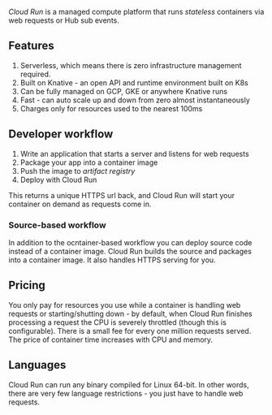 _Cloud Run_ is a managed compute platform that runs *stateless* containers via web requests or Hub sub events.

## Features
1. Serverless, which means there is zero infrastructure management required.
1. Built on Knative - an open API and runtime environment built on K8s
1. Can be fully managed on GCP, GKE or anywhere Knative runs
1. Fast - can auto scale up and down from zero almost instantaneously
1. Charges only for resources used to the nearest 100ms

## Developer workflow
1. Write an application that starts a server and listens for web requests
1. Package your app into a container image
1. Push the image to _artifact registry_
1. Deploy with Cloud Run

This returns a unique HTTPS url back, and Cloud Run will start your container on demand as requests come in.

### Source-based workflow
In addition to the ocntainer-based workflow you can deploy source code instead of a container image.
Cloud Run builds the source and packages into a container image.
It also handles HTTPS serving for you.

## Pricing
You only pay for resources you use while a container is handling web requests or starting/shutting down - by default, when Cloud Run finishes processing a request the CPU is severely throttled (though this is configurable).
There is a small fee for every one million requests served.
The price of container time increases with CPU and memory.

## Languages
Cloud Run can run any binary compiled for Linux 64-bit.
In other words, there are very few language restrictions - you just have to handle web requests.
